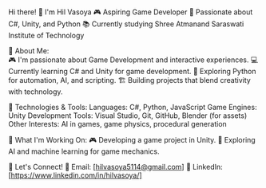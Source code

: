 Hi there! 👋 I'm Hil Vasoya
🎮 Aspiring Game Developer 
📍 Passionate about C#, Unity, and Python
📚 Currently studying Shree Atmanand Saraswati Institute of Technology

🚀 About Me:</br>
🎮 I'm passionate about Game Development and interactive experiences.
💻 Currently learning C# and Unity for game development.
🐍 Exploring Python for automation, AI, and scripting.
🏗️ Building projects that blend creativity with technology.

🔧 Technologies & Tools:
Languages: C#, Python, JavaScript
Game Engines: Unity
Development Tools: Visual Studio, Git, GitHub, Blender (for assets)
Other Interests: AI in games, game physics, procedural generation

📌 What I'm Working On:
🎮 Developing a game project in Unity.
🤖 Exploring AI and machine learning for game mechanics.

🤝 Let's Connect!
📧 Email: [hilvasoya5114@gmail.com]
🔗 LinkedIn: [https://www.linkedin.com/in/hilvasoya/]




